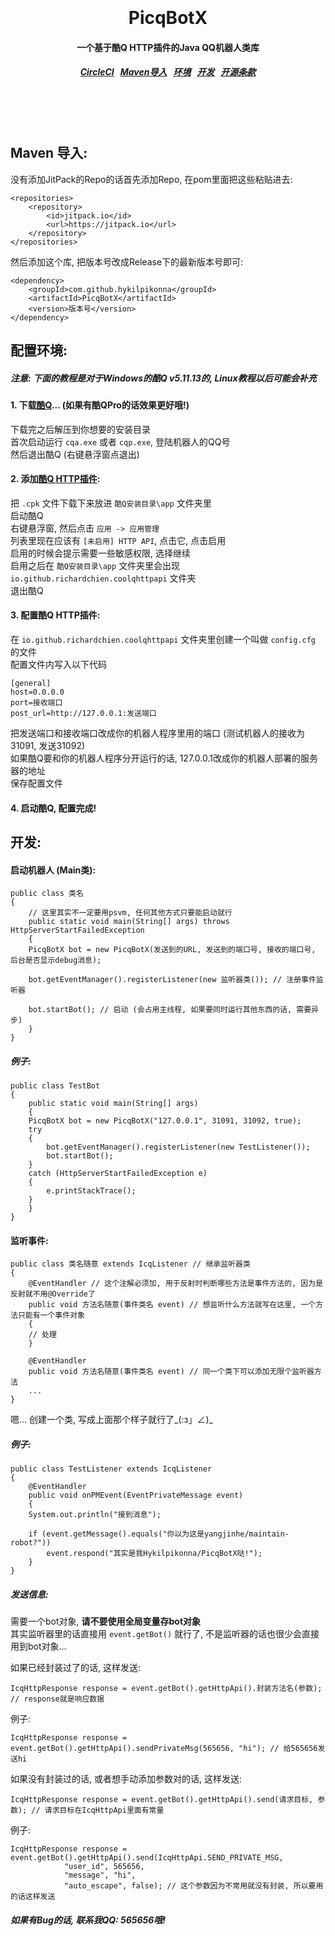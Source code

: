 <h1 align="center">
  <br>
  <br>
  PicqBotX
  <h4 align="center">
  一个基于酷Q HTTP插件的Java QQ机器人类库
  </h4>
  <h5 align="center">
<a href="https://circleci.com/gh/hykilpikonna/PicqBotX">CircleCI</a>&nbsp;&nbsp;
<a href="#maven">Maven导入</a>&nbsp;&nbsp;
<a href="#environment">环境</a>&nbsp;&nbsp;
<a href="#development">开发</a>&nbsp;&nbsp;
<a href="#license">开源条款</a>
</h5>
  <br>
  <br>
  <br>
</h1>



<a name="maven"></a>
Maven 导入:
--------

没有添加JitPack的Repo的话首先添加Repo, 在pom里面把这些粘贴进去:

    <repositories>
		<repository>
		    <id>jitpack.io</id>
		    <url>https://jitpack.io</url>
		</repository>
	</repositories>

然后添加这个库, 把版本号改成Release下的最新版本号即可:

    <dependency>
        <groupId>com.github.hykilpikonna</groupId>
        <artifactId>PicqBotX</artifactId>
        <version>版本号</version>
    </dependency>

<a name="environment"></a>
配置环境:
--------

##### 注意: 下面的教程是对于Windows的酷Q v5.11.13的, Linux教程以后可能会补充

#### 1. 下载[酷Q](https://cqp.cc/)... (如果有酷QPro的话效果更好哦!)
下载完之后解压到你想要的安装目录<br>
首次启动运行 `cqa.exe` 或者 `cqp.exe`, 登陆机器人的QQ号<br>
然后退出酷Q (右键悬浮窗点退出)<br>

#### 2. 添加[酷Q HTTP插件](https://cqp.cc/t/30748):
把 `.cpk` 文件下载下来放进 `酷Q安装目录\app` 文件夹里<br>
启动酷Q<br>
右键悬浮窗, 然后点击 `应用 -> 应用管理`<br>
列表里现在应该有 `[未启用] HTTP API`, 点击它, 点击启用<br>
启用的时候会提示需要一些敏感权限, 选择继续<br>
启用之后在 `酷Q安装目录\app` 文件夹里会出现 `io.github.richardchien.coolqhttpapi` 文件夹<br>
退出酷Q<br>

#### 3. 配置酷Q HTTP插件:
在 `io.github.richardchien.coolqhttpapi` 文件夹里创建一个叫做 `config.cfg` 的文件<br>
配置文件内写入以下代码<br>


	[general]
	host=0.0.0.0
	port=接收端口
	post_url=http://127.0.0.1:发送端口


把发送端口和接收端口改成你的机器人程序里用的端口 (测试机器人的接收为31091, 发送31092)<br>
如果酷Q要和你的机器人程序分开运行的话, 127.0.0.1改成你的机器人部署的服务器的地址<br>
保存配置文件<br>

#### 4. 启动酷Q, 配置完成!

<a name="development"></a>
开发:
--------

#### 启动机器人 (Main类):

	public class 类名
	{
	    // 这里其实不一定要用psvm, 任何其他方式只要能启动就行
	    public static void main(String[] args) throws HttpServerStartFailedException
	    {
		PicqBotX bot = new PicqBotX(发送到的URL, 发送到的端口号, 接收的端口号, 后台是否显示debug消息);
		
		bot.getEventManager().registerListener(new 监听器类()); // 注册事件监听器
		
		bot.startBot(); // 启动 (会占用主线程, 如果要同时运行其他东西的话, 需要异步)
	    }
	}
	
##### 例子:

	public class TestBot
	{
	    public static void main(String[] args)
	    {
		PicqBotX bot = new PicqBotX("127.0.0.1", 31091, 31092, true);
		try
		{
		    bot.getEventManager().registerListener(new TestListener());
		    bot.startBot();
		}
		catch (HttpServerStartFailedException e)
		{
		    e.printStackTrace();
		}
	    }
	}

#### 监听事件:

	public class 类名随意 extends IcqListener // 继承监听器类
	{
	    @EventHandler // 这个注解必须加, 用于反射时判断哪些方法是事件方法的, 因为是反射就不用@Override了
	    public void 方法名随意(事件类名 event) // 想监听什么方法就写在这里, 一个方法只能有一个事件对象
	    {
		// 处理
	    }
	    
	    @EventHandler
	    public void 方法名随意(事件类名 event) // 同一个类下可以添加无限个监听器方法
	    ...
	}
	
嗯... 创建一个类, 写成上面那个样子就行了_(:з」∠)_

##### 例子:

	public class TestListener extends IcqListener
	{
	    @EventHandler
	    public void onPMEvent(EventPrivateMessage event)
	    {
		System.out.println("接到消息");

		if (event.getMessage().equals("你以为这是yangjinhe/maintain-robot?"))
		    event.respond("其实是我Hykilpikonna/PicqBotX哒!");
	    }
	}
	
##### 发送信息:

需要一个bot对象, **请不要使用全局变量存bot对象**<br>
其实监听器里的话直接用 `event.getBot()` 就行了, 不是监听器的话也很少会直接用到bot对象...<br>

如果已经封装过了的话, 这样发送:

	IcqHttpResponse response = event.getBot().getHttpApi().封装方法名(参数); // response就是响应数据

例子:

	IcqHttpResponse response = event.getBot().getHttpApi().sendPrivateMsg(565656, "hi"); // 给565656发送hi
	
如果没有封装过的话, 或者想手动添加参数对的话, 这样发送:

	IcqHttpResponse response = event.getBot().getHttpApi().send(请求目标, 参数); // 请求目标在IcqHttpApi里面有常量

例子:

	IcqHttpResponse response = event.getBot().getHttpApi().send(IcqHttpApi.SEND_PRIVATE_MSG, 
                "user_id", 565656,
                "message", "hi",
                "auto_escape", false); // 这个参数因为不常用就没有封装, 所以要用的话这样发送

##### 如果有Bug的话, 联系我QQ: 565656哦!

<a name="license"></a>
